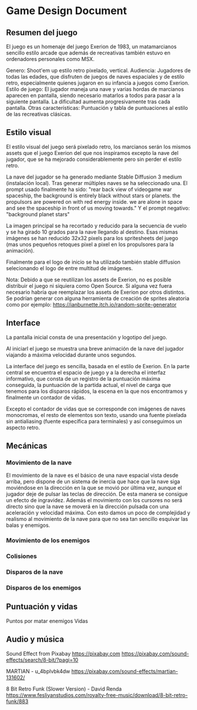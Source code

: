 # Game Design Document

## Resumen del juego

El juego es un homenaje del juego Exerion de 1983, un matamarcianos sencillo estilo arcade que además de recreativas también estuvo en ordenadores personales como MSX.

Genero: Shoot'em up estilo retro pixelado, vertical.
Audiencia: Jugadores de todas las edades, que disfruten de juegos de naves espaciales y de estilo retro, especialmente quienes jugaron en su infancia a juegos como Exerion.
Estilo de juego: El jugador maneja una nave y varias hordas de marcianos aparecen en pantalla, siendo necesario matarlos a todos para pasar a la siguiente pantalla. La dificultad aumenta progresivamente tras cada pantalla.
Otras características: Puntuación y tabla de puntuaciones al estilo de las recreativas clásicas.

## Estilo visual

El estilo visual del juego será pixelado retro, los marcianos serán los mismos assets que el juego Exerion del que nos inspiramos excepto la nave del jugador, que se ha mejorado considerablemente pero sin perder el estilo retro.

La nave del jugador se ha generado mediante Stable Diffusion 3 medium (instalación local). Tras generar múltiples naves se ha seleccionado una. El prompt usado finalmente ha sido:
"rear back view of videogame war spaceship, the background is entirely black without stars or planets. the propulsors are powered on with red energy inside. we are alone in space and see the spaceship in front of us moving towards."
Y el prompt negativo: "background planet stars"

La imagen principal se ha recortado y reducido para la secuencia de vuelo y se ha girado 10 grados para la nave llegando al destino. Esas mismas imágenes se han reducido 32x32 pixels para los spritesheets del juego (mas unos pequeños retoques pixel a pixel en los propulsores para la animación).

Finalmente para el logo de inicio se ha utilizado también stable diffusion selecionando el logo de entre multitud de imágenes.

Nota: Debido a que se reutilizan los assets de Exerion, no es posible distribuir el juego ni siquiera como Open Source. Si alguna vez fuera necesario habría que reemplazar los assets de Exerion por otros distintos.
Se podrían generar con alguna herramienta de creación de sprites aleatoria como por ejemplo:
https://ianburnette.itch.io/random-sprite-generator

## Interface

La pantalla inicial consta de una presentación y logotipo del juego.

Al iniciarl el juego se muestra una breve animación de la nave del jugador viajando a máxima velocidad durante unos segundos.

La interface del juego es sencilla, basada en el estilo de Exerion. En la parte central se encuentra el espacio de juego y a la derecha el interfaz informativo, que consta de un registro de la puntuación máxima conseguida, la puntuación de la partida actual, el nivel de carga que tenemos para los disparos rápidos, la escena en la que nos encontramos y finalmente un contador de vidas.

Excepto el contador de vidas que se corresponde con imágenes de naves monocromas, el resto de elementos son texto, usando una fuente pixelada sin antialiasing (fuente específica para terminales) y así conseguimos un aspecto retro.

## Mecánicas

### Movimiento de la nave

El movimiento de la nave es el básico de una nave espacial vista desde arriba, pero dispone de un sistema de inercia que hace que la nave siga moviéndose en la dirección en la que se movió por última vez, aunque el jugador deje de pulsar las teclas de dirección. De esta manera se consigue un efecto de ingravidez.
Además el movimiento con los cursores no será directo sino que la nave se moverá en la dirección pulsada con una aceleración y velocidad máxima. Con esto damos un poco de complejidad y realismo al movimiento de la nave para que no sea tan sencillo esquivar las balas y enemigos.

### Movimiento de los enemigos
### Colisiones
### Disparos de la nave
### Disparos de los enemigos

## Puntuación y vidas

Puntos por matar enemigos
Vidas

## Audio y música

Sound Effect from Pixabay
https://pixabay.com
https://pixabay.com/sound-effects/search/8-bit/?pagi=10

MARTIAN - u_4bplvbk4dw
https://pixabay.com/sound-effects/martian-131602/

8 Bit Retro Funk (Slower Version) - David Renda
https://www.fesliyanstudios.com/royalty-free-music/download/8-bit-retro-funk/883
